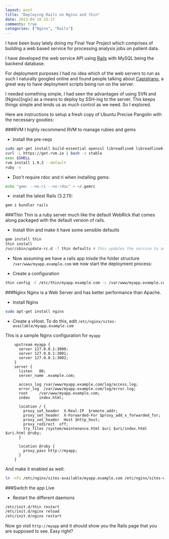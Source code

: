 ```yaml
---
layout: post
title: "Deploying Rails on Nginx and thin"
date: 2013-04-10 15:17
comments: true
categories: ["Nginx", "Rails"]
---
```

I have been busy lately doing my Final Year Project which comprises of building a web based service for processing analysis jobs on patient data.

I have developed the web service API using [Rails][rails] with MySQL being the backend database. 

For deployment purposes I had no idea which of the web servers to run as such I naturally googled online and found people talking about [Capistrano][caps], a great way to have deployment scripts being run on the server.

I needed something simple, I had seen the advantages of using SVN and [Nginx][ngix] as a means to deploy by SSH-ing to the server. This keeps things simple and lends us as much control as we need. So I explored.

Here are instructions to setup a fresh copy of Ubuntu Precise Pangolin with the necessary goodies:

###RVM
I highly recommend RVM to manage rubies and gems

+ Install the pre-reqs
```bash
sudo apt-get install build-essential openssl libreadline6 libreadline6-dev curl git-core zlib1g zlib1g-dev libssl-dev libyaml-dev libsqlite3-dev sqlite3 libxml2-dev libxslt-dev autoconf libc6-dev ncurses-dev automake libtool bison subversion pkg-config
curl -L https://get.rvm.io | bash -s stable
exec $SHELL
rvm install 1.9.3 --default
ruby -v
```
+ Don't require rdoc and ri when installing gems:
```bash
echo "gem: --no-ri --no-rdoc" > ~/.gemrc
```
+ install the latest Rails (3.2.11):
```bash
gem i bundler rails
```

###Thin
Thin is a ruby server much like the default WebRIck that comes along packaged with the default version of rails.

* Install thin and make it have some sensible defaults 

```bash
gem install thin
thin install
/usr/sbin/update-rc.d -f thin defaults # this updates the service to automatically start at login
```

* Now assuming we have a rails app inisde the folder structure `/var/www/myapp.example.com` we now start the deployment process:

* Create a configuration
	
```bash
thin config -C /etc/thin/myapp.example.com -c /var/www/myapp.example.com --servers 3 -e development # or: -e production for caching, etc
```
###Nginx
Nginx is a Web Server and has better performance than Apache. 

* Install Nginx

```bash
sudo apt-get install nginx
```

* Create a vHost. To do this, edit `/etc/nginx/sites-available/myapp.example.com`

This is a sample Nginx configuration for `myapp`

```nginx
	upstream myapp {
	  server 127.0.0.1:3000;
	  server 127.0.0.1:3001;
	  server 127.0.0.1:3002;
	}
	server {
	  listen   80;
	  server_name .example.com;

	  access_log /var/www/myapp.example.com/log/access.log;
	  error_log  /var/www/myapp.example.com/log/error.log;
	  root     /var/www/myapp.example.com;
	  index    index.html;

	  location / {
	    proxy_set_header  X-Real-IP  $remote_addr;
	    proxy_set_header  X-Forwarded-For $proxy_add_x_forwarded_for;
	    proxy_set_header  Host $http_host;
	    proxy_redirect  off;
	    try_files /system/maintenance.html $uri $uri/index.html $uri.html @ruby;
	  }

	  location @ruby {
	    proxy_pass http://myapp;
	  }
	}
```
And make it enabled as well:

```bash
ln -nfs /etc/nginx/sites-available/myapp.example.com /etc/nginx/sites-enabled/myapp.example.com
```
###Switch the app Live

- Restart the different daemons
```bash
/etc/init.d/thin restart
/etc/init.d/nginx reload
/etc/init.d/nginx restart
```

Now go visit `http://myapp` and it should show you the Rails page that you are supposed to see. Easy right?

[rails]: http://rubyonrails.org/
[caps]: https://github.com/capistrano/capistrano
[nginx]: http://nginx.com/